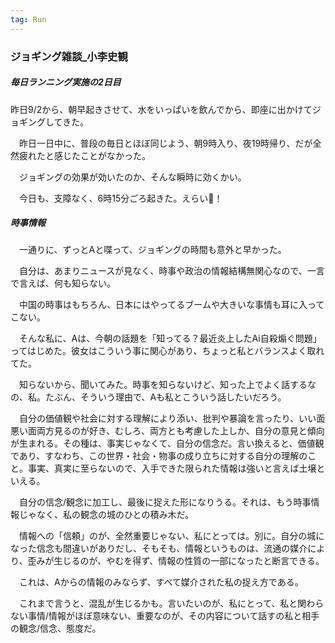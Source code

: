```yaml
---
tag: Run
---
```

### ジョギング雑談_小李史観

##### 毎日ランニング実施の2日目

 昨日9/2から、朝早起きさせて、水をいっぱいを飲んでから、即座に出かけてジョギングしてきた。


　昨日一日中に、普段の毎日とほぼ同じよう、朝9時入り、夜19時帰り、だが全然疲れたと感じたことがなかった。  


　ジョギングの効果が効いたのか、そんな瞬時に効くかい。  

　今日も、支障なく、6時15分ごろ起きた。えらい👏！　　

##### 時事情報   

　一通りに、ずっとAと喋って、ジョギングの時間も意外と早かった。  
 
　自分は、あまりニュースが見なく、時事や政治の情報結構無関心なので、一言で言えば、何も知らない。  

　中国の時事はもちろん、日本にはやってるブームや大きいな事情も耳に入ってこない。  

　そんな私に、Aは、今朝の話題を「知ってる？最近炎上したAi自殺煽ぐ問題」ってはじめた。彼女はこういう事に関心があり、ちょっと私とバランスよく取れてた。　　

　知らないから、聞いてみた。時事を知らないけど、知った上でよく話するなの、私。たぶん、そういう理由で、Aも私とこういう話したいだろう。  

　自分の価値観や社会に対する理解により添い、批判や暴論を言ったり、いい面悪い面両方見るのが好き、むしろ、両方とも考慮した上しか、自分の意見と傾向が生まれる。その種は、事実じゃなくて、自分の信念だ。言い換えると、価値観であり、すなわち、この世界・社会・物事の成り立ちに対する自分の理解のこと。事実、真実に至らないので、入手できた限られた情報は強いと言えば土壌といえる。  

　自分の信念/観念に加工し、最後に捉えた形になりうる。それは、もう時事情報じゃなく、私の観念の城のひとの積み木だ。  

　情報への「信頼」のが、全然重要じゃない、私にとっては。別に。自分の城になった信念も間違いがありだし、そもそも、情報というものは、流通の媒介により、歪みが生じるのが、やむを得ず、情報の性質の一部になったと断言できる。  

　これは、Aからの情報のみならず、すべて媒介された私の捉え方である。  

　これまで言うと、混乱が生じるかも。言いたいのが、私にとって、私と関わらない事情/情報がほぼ意味ない、重要なのが、その内容について話すの私と相手の観念/信念、態度だ。  

